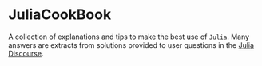 # JuliaCookBook

A collection of explanations and tips to make the best use of `Julia`.
Many answers are extracts from solutions provided to user questions in
the [Julia Discourse](https://discourse.julialang.org). 


